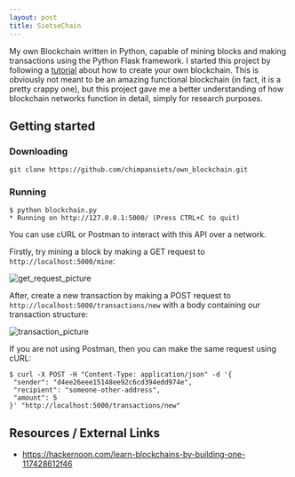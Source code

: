 ```yaml
---
layout: post
title: SietseChain
---
```


My own Blockchain written in Python, capable of mining blocks and making transactions using the Python Flask framework.
I started this project by following a [tutorial](https://hackernoon.com/learn-blockchains-by-building-one-117428612f46) about how to create your own blockchain.
This is obviously not meant to be an amazing functional blockchain (in fact, it is a pretty crappy one), but this project gave me a better understanding 
of how blockchain networks function in detail, simply for research purposes.

## Getting started

### Downloading

`git clone https://github.com/chimpansiets/own_blockchain.git`

### Running

```
$ python blockchain.py
* Running on http://127.0.0.1:5000/ (Press CTRL+C to quit)
```

You can use cURL or Postman to interact with this API over a network.

Firstly, try mining a block by making a GET request to `http://localhost:5000/mine`:

![get_request_picture](https://hackernoon.com/photos/JTw2M3rQabaxNg3EFoNIxjmC1ZB3-dk232gk "get_request_picture")

After, create a new transaction by making a POST request to `http://localhost:5000/transactions/new` with a body containing our transaction structure:

![transaction_picture](https://hackernoon.com/photos/JTw2M3rQabaxNg3EFoNIxjmC1ZB3-p31b132c2 "transaction_picture")

If you are not using Postman, then you can make the same request using cURL:

```
$ curl -X POST -H "Content-Type: application/json" -d '{
 "sender": "d4ee26eee15148ee92c6cd394edd974e",
 "recipient": "someone-other-address",
 "amount": 5
}' "http://localhost:5000/transactions/new"
```

## Resources / External Links

* https://hackernoon.com/learn-blockchains-by-building-one-117428612f46
